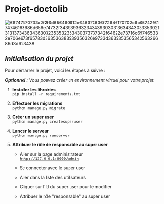 # Projet-doctolib

![68747470733a2f2f6d656469612e646973636f72646170702e6e65742f6174746163686d656e74732f3439393632343439303031363434303335302f313137343634363032353532353430373737342f64622e73716c697465332e706e673f65783d36353638353935632669733d363535356534356326686d3d623438](https://github.com/ernoux41m/Projet-doctolib/assets/16134455/b5df4037-af29-4513-a5f1-a28ef8121a90)


## *Initialisation du projet*

Pour démarrer le projet, voici les étapes à suivre :

***Optionnel :** Vous pouvez créer un environnement virtuel pour votre projet.*

1. **Installer les librairies**  
`pip install -r requirements.txt`

2. **Effectuer les migrations**  
`python manage.py migrate`

3. **Créer un super user**  
`python manage.py createsuperuser`

4. **Lancer le serveur**  
`python manage.py runserver`

5. **Attribuer le rôle de responsable au super user**
   - Aller sur la page administrateur  
[`http://127.0.0.1:8000/admin`](http://127.0.0.1:8000/admin)

   - Se connecter avec le super user

   - Aller dans la liste des utilisateurs

   - Cliquer sur l'Id du super user pour le modifier

   - Attribuer le rôle "responsable" au super user  
